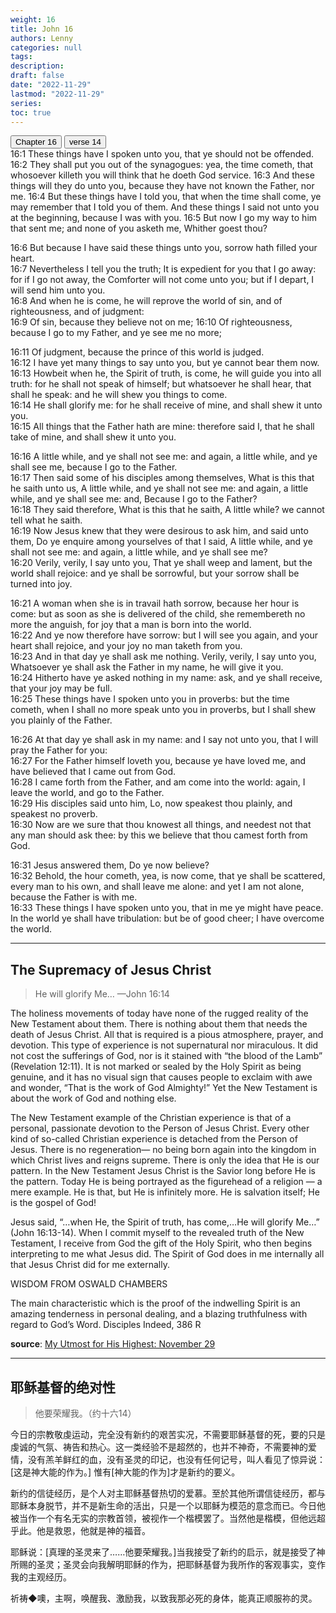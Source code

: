 ```yaml
---
weight: 16
title: John 16
authors: Lenny
categories: null
tags: 
description: 
draft: false
date: "2022-11-29"
lastmod: "2022-11-29"
series:
toc: true
---
```


<!--more-->

<!-- Tab links -->
<div class="tab">
  <button class="tablinks active" onclick="tablabel(event, 'verses')">Chapter 16</button>
  <button class="tablinks" onclick="tablabel(event, 'Devotion1')">verse 14</button>

</div>

<!-- Tab content -->
<div id="verses" class="tabcontent" style="display:block">
16:1 These things have I spoken unto you, that ye should not be offended.  
16:2 They shall put you out of the synagogues: yea, the time cometh, that whosoever killeth you will think that he doeth God service.  
16:3 And these things will they do unto you, because they have not known the Father, nor me.  
16:4 But these things have I told you, that when the time shall come, ye may remember that I told you of them. And these things I said not unto you at the beginning, because I was with you.  
16:5 But now I go my way to him that sent me; and none of you asketh me, Whither goest thou?  

16:6 But because I have said these things unto you, sorrow hath filled your heart.  
16:7 Nevertheless I tell you the truth; It is expedient for you that I go away: for if I go not away, the Comforter will not come unto you; but if I depart, I will send him unto you.  
16:8 And when he is come, he will reprove the world of sin, and of righteousness, and of judgment:  
16:9 Of sin, because they believe not on me;
16:10 Of righteousness, because I go to my Father, and ye see me no more;

16:11 Of judgment, because the prince of this world is judged.  
16:12 I have yet many things to say unto you, but ye cannot bear them now.  
16:13 Howbeit when he, the Spirit of truth, is come, he will guide you into all truth: for he shall not speak of himself; but whatsoever he shall hear, that shall he speak: and he will shew you things to come.  
16:14 He shall glorify me: for he shall receive of mine, and shall shew it unto you.  
16:15 All things that the Father hath are mine: therefore said I, that he shall take of mine, and shall shew it unto you.  

16:16 A little while, and ye shall not see me: and again, a little while, and ye shall see me, because I go to the Father.  
16:17 Then said some of his disciples among themselves, What is this that he saith unto us, A little while, and ye shall not see me: and again, a little while, and ye shall see me: and, Because I go to the Father?  
16:18 They said therefore, What is this that he saith, A little while? we cannot tell what he saith.  
16:19 Now Jesus knew that they were desirous to ask him, and said unto them, Do ye enquire among yourselves of that I said, A little while, and ye shall not see me: and again, a little while, and ye shall see me?  
16:20 Verily, verily, I say unto you, That ye shall weep and lament, but the world shall rejoice: and ye shall be sorrowful, but your sorrow shall be turned into joy.  

16:21 A woman when she is in travail hath sorrow, because her hour is come: but as soon as she is delivered of the child, she remembereth no more the anguish, for joy that a man is born into the world.  
16:22 And ye now therefore have sorrow: but I will see you again, and your heart shall rejoice, and your joy no man taketh from you.  
16:23 And in that day ye shall ask me nothing. Verily, verily, I say unto you, Whatsoever ye shall ask the Father in my name, he will give it you.  
16:24 Hitherto have ye asked nothing in my name: ask, and ye shall receive, that your joy may be full.  
16:25 These things have I spoken unto you in proverbs: but the time cometh, when I shall no more speak unto you in proverbs, but I shall shew you plainly of the Father.  

16:26 At that day ye shall ask in my name: and I say not unto you, that I will pray the Father for you:  
16:27 For the Father himself loveth you, because ye have loved me, and have believed that I came out from God.  
16:28 I came forth from the Father, and am come into the world: again, I leave the world, and go to the Father.  
16:29 His disciples said unto him, Lo, now speakest thou plainly, and speakest no proverb.  
16:30 Now are we sure that thou knowest all things, and needest not that any man should ask thee: by this we believe that thou camest forth from God.  

16:31 Jesus answered them, Do ye now believe?  
16:32 Behold, the hour cometh, yea, is now come, that ye shall be scattered, every man to his own, and shall leave me alone: and yet I am not alone, because the Father is with me.  
16:33 These things I have spoken unto you, that in me ye might have peace. In the world ye shall have tribulation: but be of good cheer; I have overcome the world.  
</div>

----
<div id="Devotion1" class="tabcontent">
<h2>The Supremacy of Jesus Christ</h2>  

>He will glorify Me… —John 16:14  

The holiness movements of today have none of the rugged reality of the New Testament about them. There is nothing about them that needs the death of Jesus Christ. All that is required is a <a class = "hovertip" data-html="true" tooltip_text = "虔诚的气氛">pious atmosphere</a>, prayer, and devotion. This type of experience is not supernatural nor miraculous. It did not cost the sufferings of God, nor is it stained with “the blood of the Lamb” (Revelation 12:11). It is not marked or sealed by the Holy Spirit as being genuine, and it has no visual sign that causes people to exclaim with awe and wonder, “That is the work of God Almighty!” Yet the New Testament is about the work of God and nothing else.  

The New Testament example of the Christian experience is that of a personal, passionate devotion to the Person of Jesus Christ. Every other kind of so-called Christian experience is detached from the Person of Jesus. There is no regeneration— no being born again into the kingdom in which Christ lives and reigns supreme. There is only the idea that He is our pattern. In the New Testament Jesus Christ is the Savior long before He is the pattern. Today He is being portrayed as the figurehead of a religion — a mere example. He is that, but He is infinitely more. He is salvation itself; He is the gospel of God!  

Jesus said, “…when He, the Spirit of truth, has come,…He will glorify Me…” (John 16:13-14). When I commit myself to the revealed truth of the New Testament, I receive from God the gift of the Holy Spirit, who then begins interpreting to me what Jesus did. The Spirit of God does in me internally all that Jesus Christ did for me externally.  

<div class = "quote">

WISDOM FROM OSWALD CHAMBERS  

The main characteristic which is the proof of the indwelling Spirit is an amazing tenderness in personal dealing, and a blazing truthfulness with regard to God’s Word. Disciples Indeed, 386 R  
</div>

<b><font class = "font_upper">source</font></b>: <a href = "https://utmost.org/the-supremacy-of-jesus-christ/" target="_blank" rel="noopener noreferrer">My Utmost for His Highest: November 29</a>

----

<h2>耶稣基督的绝对性</h2>  

>他要荣耀我。（约十六14）

今日的宗教敬虔运动，完全没有新约的艰苦实况，不需要耶稣基督的死，要的只是虔诚的气氛、祷告和热心。这一类经验不是超然的，也并不神奇，不需要神的爱情，没有羔羊鲜红的血，没有圣灵的印记，也没有任何记号，叫人看见了惊异说：[这是神大能的作为。] 惟有[神大能的作为]才是新约的要义。

新约的信徒经历，是个人对主耶稣基督热切的爱慕。至於其他所谓信徒经历，都与耶稣本身脱节，并不是新生命的活出，只是一个以耶稣为模范的意念而已。今日他被当作一个有名无实的宗教首领，被视作一个楷模罢了。当然他是楷模，但他远超乎此。他是救恩，他就是神的福音。

耶稣说：[真理的圣灵来了……他要荣耀我。]当我接受了新约的启示，就是接受了神所赐的圣灵；圣灵会向我解明耶稣的作为，把耶稣基督为我所作的客观事实，变作我的主观经历。

祈祷◆噢，主啊，唤醒我、激励我，以致我那必死的身体，能真正顺服祢的灵。
</div>